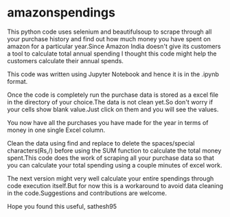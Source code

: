 # amazonspendings
This python code uses selenium and beautifulsoup to scrape through all your purchase history and find out how much money you have spent on amazon for a particular year.Since Amazon India doesn't give its customers a tool to calculate total annual spending I thought this code might help the customers calculate their annual spends.

This code was written using Jupyter Notebook and hence it is in the .ipynb format.

Once the code is completely run the purchase data is stored as a excel file in the directory of your choice.The data is not clean yet.So don't worry if your cells show blank value.Just click on them and you will see the  values.

You now have all the purchases you have made for the year in terms of money in one single Excel column.

Clean the data using find and replace to delete the spaces/special characters(Rs,/) before using the SUM function to calculate the total money spent.This code does the work of scraping all your purchase data so that you can calculate your total spending using a couple minutes of excel work.

The next version might very well calculate your entire spendings through code execution itself.But for now this is a workaround to avoid data cleaning in the code.Suggestions and contributions are welcome.

Hope you found this useful,
sathesh95


